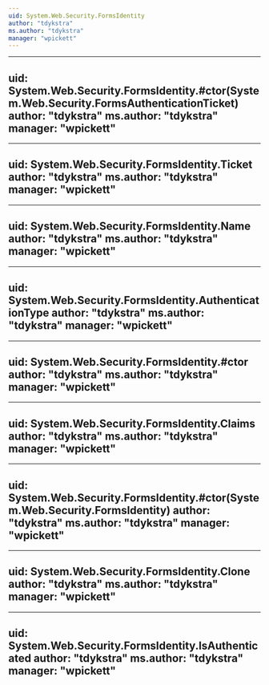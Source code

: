 ```yaml
---
uid: System.Web.Security.FormsIdentity
author: "tdykstra"
ms.author: "tdykstra"
manager: "wpickett"
---
```


---
uid: System.Web.Security.FormsIdentity.#ctor(System.Web.Security.FormsAuthenticationTicket)
author: "tdykstra"
ms.author: "tdykstra"
manager: "wpickett"
---

---
uid: System.Web.Security.FormsIdentity.Ticket
author: "tdykstra"
ms.author: "tdykstra"
manager: "wpickett"
---

---
uid: System.Web.Security.FormsIdentity.Name
author: "tdykstra"
ms.author: "tdykstra"
manager: "wpickett"
---

---
uid: System.Web.Security.FormsIdentity.AuthenticationType
author: "tdykstra"
ms.author: "tdykstra"
manager: "wpickett"
---

---
uid: System.Web.Security.FormsIdentity.#ctor
author: "tdykstra"
ms.author: "tdykstra"
manager: "wpickett"
---

---
uid: System.Web.Security.FormsIdentity.Claims
author: "tdykstra"
ms.author: "tdykstra"
manager: "wpickett"
---

---
uid: System.Web.Security.FormsIdentity.#ctor(System.Web.Security.FormsIdentity)
author: "tdykstra"
ms.author: "tdykstra"
manager: "wpickett"
---

---
uid: System.Web.Security.FormsIdentity.Clone
author: "tdykstra"
ms.author: "tdykstra"
manager: "wpickett"
---

---
uid: System.Web.Security.FormsIdentity.IsAuthenticated
author: "tdykstra"
ms.author: "tdykstra"
manager: "wpickett"
---
